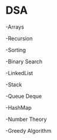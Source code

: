 # DSA

-Arrays

-Recursion

-Sorting

-Binary Search

-LinkedList

-Stack

-Queue Deque

-HashMap

-Number Theory

-Greedy Algorithm

